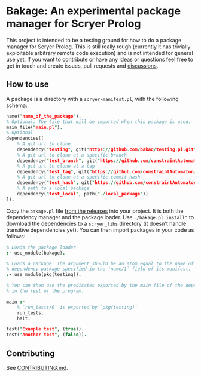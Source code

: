 # Bakage: An experimental package manager for Scryer Prolog

This project is intended to be a testing ground for how to do a package manager
for Scryer Prolog. This is still really rough (currently it has trivially
exploitable arbitrary remote code execution) and is not intended for general
use yet. If you want to contribute or have any ideas or questions feel free to
get in touch and create issues, pull requests and
[discussions](https://github.com/bakaq/bakage/discussions).

## How to use

A package is a directory with a `scryer-manifest.pl`, with the following schema:

```prolog
name("name_of_the_package").
% Optional. The file that will be imported when this package is used.
main_file("main.pl").
% Optional
dependencies([
    % A git url to clone
    dependency("testing", git("https://github.com/bakaq/testing.pl.git")),
    % A git url to clone at a specific branch
    dependency("test_branch", git("https://github.com/constraintAutomaton/test-prolog-package-manager.git", branch("branch"))),
    % A git url to clone at a tag
    dependency("test_tag", git("https://github.com/constraintAutomaton/test-prolog-package-manager.git", tag("tag"))),
    % A git url to clone at a specific commit hash
    dependency("test_hash", git("https://github.com/constraintAutomaton/test-prolog-package-manager.git", hash("d19fefc1d7907f6675e181601bb9b8b94561b441"))),
    % A path to a local package
    dependency("test_local", path("./local_package"))
]).

```

Copy the `bakage.pl` file [from the
releases](https://github.com/bakaq/bakage/releases) into your project. It is
both the dependency manager and the package loader. Use `./bakage.pl install"`
to download the dependencies to a `scryer_libs` directory (it doesn't handle
transitive dependencies yet). You can then import packages in your code as
follows:

```prolog
% Loads the package loader
:- use_module(bakage).

% Loads a package. The argument should be an atom equal to the name of the
% dependency package specified in the `name/1` field of its manifest.
:- use_module(pkg(testing)).

% You can then use the predicates exported by the main file of the dependency
% in the rest of the program.

main :-
    % `run_tests/0` is exported by `pkg(testing)`
    run_tests,
    halt.

test("Example test", (true)).
test("Another test", (false)).
```

## Contributing

See [CONTRIBUTING.md](CONTRIBUTING.md).
